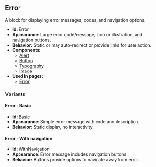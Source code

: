 ## Error
A block for displaying error messages, codes, and navigation options.
- **Id:** Error
- **Appearance:** Large error code/message, icon or illustration, and navigation buttons.
- **Behavior:** Static or may auto-redirect or provide links for user action.
- **Components:**
  - [Alert](../components/Alert.md)
  - [Button](../components/Button.md)
  - [Typography](../components/Typography.md)
  - [Image](../components/Image.md)
- **Used in pages:**
  - [Error](../pages/Error.md)
### Variants
#### Error - **Basic**
- **Id:** Basic
- **Appearance:** Simple error message with code and description.
- **Behavior:** Static display, no interactivity.
#### Error - **With navigation**
- **Id:** WithNavigation
- **Appearance:** Error message includes navigation buttons.
- **Behavior:** Buttons provide options to navigate away from error.
